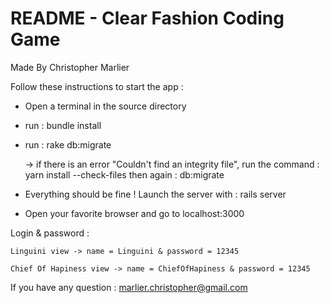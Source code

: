 # README - Clear Fashion Coding Game
Made By Christopher Marlier

Follow these instructions to start the app :

* Open a terminal in the source directory

* run : bundle install

* run : rake db:migrate

	-> if there is an error "Couldn't find an integrity file", run the command :
	yarn install --check-files then again : db:migrate

* Everything should be fine ! Launch the server with : rails server

* Open your favorite browser and go to localhost:3000


Login & password :

	Linguini view -> name = Linguini & password = 12345
	
	Chief Of Hapiness view -> name = ChiefOfHapiness & password = 12345


If you have any question : marlier.christopher@gmail.com
